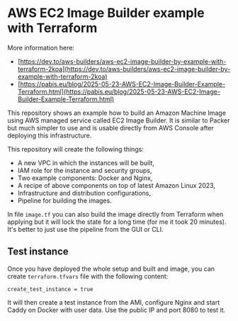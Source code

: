AWS EC2 Image Builder example with Terraform
==========

More information here:

- [https://dev.to/aws-builders/aws-ec2-image-builder-by-example-with-terraform-2koa](https://dev.to/aws-builders/aws-ec2-image-builder-by-example-with-terraform-2koa)
- [https://pabis.eu/blog/2025-05-23-AWS-EC2-Image-Builder-Example-Terraform.html](https://pabis.eu/blog/2025-05-23-AWS-EC2-Image-Builder-Example-Terraform.html)

This repository shows an example how to build an Amazon Machine Image using
AWS managed service called EC2 Image Builder. It is similar to Packer but much
simpler to use and is usable directly from AWS Console after deploying this
infrastructure.

This repository will create the following things:

- A new VPC in which the instances will be built,
- IAM role for the instance and security groups,
- Two example components: Docker and Nginx,
- A recipe of above components on top of latest Amazon Linux 2023,
- Infrastructure and distribution configurations,
- Pipeline for building the images.

In file `image.tf` you can also build the image directly from Terraform when
applying but it will lock the state for a long time (for me it took 20 minutes).
It's better to just use the pipeline from the GUI or CLI.

Test instance
--------------

Once you have deployed the whole setup and built and image, you can create
`terraform.tfvars` file with the following content:

```text
create_test_instance = true
```

It will then create a test instance from the AMI, configure Nginx and start
Caddy on Docker with user data. Use the public IP and port 8080 to test it.
